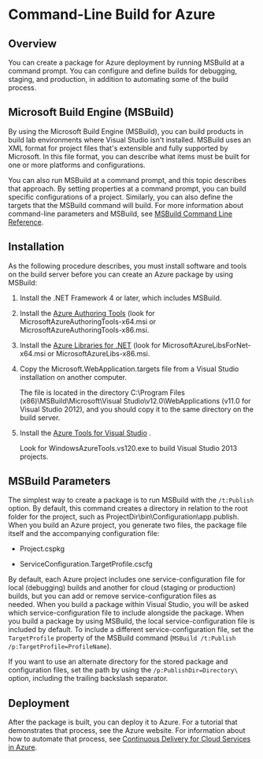 <properties
   pageTitle="Command-line build for Azure"
   description="Command-line build for Azure"
   services="visual-studio-online"
   documentationCenter="na"
   authors="kempb"
   manager="douge"
   editor="tlee" />
<tags
	ms.service="multiple"
	ms.date="08/24/2015"
	wacn.date=""/>

# Command-Line Build for Azure

## Overview

You can create a package for Azure deployment by running MSBuild at a command prompt. You can configure and define builds for debugging, staging, and production, in addition to automating some of the build process.


## Microsoft Build Engine (MSBuild)

By using the Microsoft Build Engine (MSBuild), you can build products in build lab environments where Visual Studio isn't installed. MSBuild uses an XML format for project files that's extensible and fully supported by Microsoft. In this file format, you can describe what items must be built for one or more platforms and configurations.

You can also run MSBuild at a command prompt, and this topic describes that approach. By setting properties at a command prompt, you can build specific configurations of a project. Similarly, you can also define the targets that the MSBuild command will build. For more information about command-line parameters and MSBuild, see [MSBuild Command Line Reference](https://msdn.microsoft.com/zh-cn/library/ms164311.aspx).

## Installation

As the following procedure describes, you must install software and tools on the build server before you can create an Azure package by using MSBuild:

1. Install the .NET Framework 4 or later, which includes MSBuild.

1. Install the [Azure Authoring <!-- deleted by customization Tools](https://azure.microsoft.com/zh-cn/downloads/archive-net-downloads/) --><!-- keep by customization: begin --> Tools](https://azure.microsoft.com/zh-cn/downloads/) <!-- keep by customization: end --> (look for MicrosoftAzureAuthoringTools-x64.msi or MicrosoftAzureAuthoringTools-x86.msi.

1. Install the [Azure Libraries for <!-- deleted by customization .NET](https://azure.microsoft.com/zh-cn/downloads/archive-net-downloads/) --><!-- keep by customization: begin --> .NET](https://azure.microsoft.com/zh-cn/downloads/) <!-- keep by customization: end --> (look for MicrosoftAzureLibsForNet-x64.msi or MicrosoftAzureLibs-x86.msi.

1. Copy the Microsoft.WebApplication.targets file from a Visual Studio installation on another computer.

    The file is located in the directory C:\Program Files (x86)\MSBuild\Microsoft\Visual Studio\v12.0\WebApplications (v11.0 for Visual Studio 2012), and you should copy it to the same directory on the build server.

1. Install the [Azure Tools for Visual <!-- deleted by customization Studio](https://azure.microsoft.com/zh-cn/downloads/archive-net-downloads/) --><!-- keep by customization: begin --> Studio](https://azure.microsoft.com/zh-cn/downloads/) <!-- keep by customization: end -->.

    Look for WindowsAzureTools.vs120.exe to build Visual Studio 2013 projects.

## MSBuild Parameters

The simplest way to create a package is to run MSBuild with the `/t:Publish` option. By default, this command creates a directory in relation to the root folder for the project, such as ProjectDir\bin\Configuration\app.publish\. When you build an Azure project, you generate two files, the package file itself and the accompanying configuration file:

- Project.cspkg

- ServiceConfiguration.TargetProfile.cscfg

By default, each Azure project includes one service-configuration file for local (debugging) builds and another for cloud (staging or production) builds, but you can add or remove service-configuration files as needed. When you build a package within Visual Studio, you will be asked which service-configuration file to include alongside the package. When you build a package by using MSBuild, the local service-configuration file is included by default. To include a different service-configuration file, set the `TargetProfile` property of the MSBuild command (`MSBuild /t:Publish /p:TargetProfile=ProfileName`).

If you want to use an alternate directory for the stored package and configuration files, set the path by using the `/p:PublishDir=Directory\` option, including the trailing backslash separator.

## Deployment

After the package is built, you can deploy it to Azure. For a tutorial that demonstrates that process, see the Azure website. For information about how to automate that process, see [Continuous Delivery for Cloud Services in Azure](/documentation/articles/cloud-services-dotnet-continuous-delivery).

